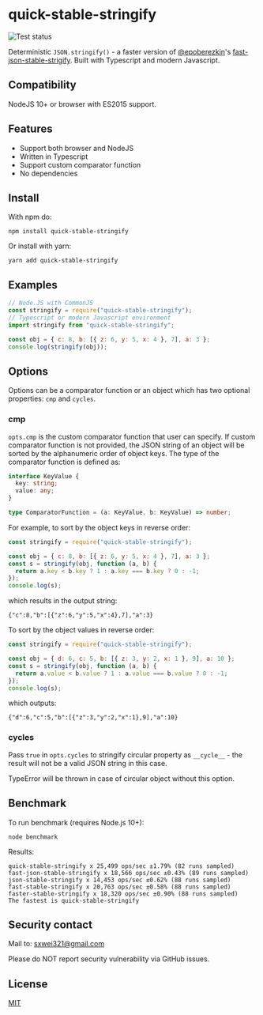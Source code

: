 # quick-stable-stringify

![Test status](https://github.com/sxwei123/quick-stable-stringify/workflows/Lint%20and%20Test/badge.svg?branch=master)

Deterministic `JSON.stringify()` - a faster version of
[@epoberezkin](https://github.com/epoberezkin)'s
[fast-json-stable-strigify](https://github.com/epoberezkin/fast-json-stable-stringify).
Built with Typescript and modern Javascript.

## Compatibility

NodeJS 10+ or browser with ES2015 support.

## Features

- Support both browser and NodeJS
- Written in Typescript
- Support custom comparator function
- No dependencies

## Install

With npm do:

```
npm install quick-stable-stringify
```

Or install with yarn:

```
yarn add quick-stable-stringify
```

## Examples

```js
// Node.JS with CommonJS
const stringify = require("quick-stable-stringify");
// Typescript or modern Javascript environment
import stringify from "quick-stable-stringify";

const obj = { c: 8, b: [{ z: 6, y: 5, x: 4 }, 7], a: 3 };
console.log(stringify(obj));
```

## Options

Options can be a comparator function or an object which has two optional
properties: `cmp` and `cycles`.

### cmp

`opts.cmp` is the custom comparator function that user can specify. If custom
comparator function is not provided, the JSON string of an object will be sorted
by the alphanumeric order of object keys. The type of the comparator function is
defined as:

```ts
interface KeyValue {
  key: string;
  value: any;
}

type ComparatorFunction = (a: KeyValue, b: KeyValue) => number;
```

For example, to sort by the object keys in reverse order:

```js
const stringify = require("quick-stable-stringify");

const obj = { c: 8, b: [{ z: 6, y: 5, x: 4 }, 7], a: 3 };
const s = stringify(obj, function (a, b) {
  return a.key < b.key ? 1 : a.key === b.key ? 0 : -1;
});
console.log(s);
```

which results in the output string:

```
{"c":8,"b":[{"z":6,"y":5,"x":4},7],"a":3}
```

To sort by the object values in reverse order:

```js
const stringify = require("quick-stable-stringify");

const obj = { d: 6, c: 5, b: [{ z: 3, y: 2, x: 1 }, 9], a: 10 };
const s = stringify(obj, function (a, b) {
  return a.value < b.value ? 1 : a.value === b.value ? 0 : -1;
});
console.log(s);
```

which outputs:

```
{"d":6,"c":5,"b":[{"z":3,"y":2,"x":1},9],"a":10}
```

### cycles

Pass `true` in `opts.cycles` to stringify circular property as `__cycle__` - the
result will not be a valid JSON string in this case.

TypeError will be thrown in case of circular object without this option.

## Benchmark

To run benchmark (requires Node.js 10+):

```
node benchmark
```

Results:

```
quick-stable-stringify x 25,499 ops/sec ±1.79% (82 runs sampled)
fast-json-stable-stringify x 18,566 ops/sec ±0.43% (89 runs sampled)
json-stable-stringify x 14,453 ops/sec ±0.62% (88 runs sampled)
fast-stable-stringify x 20,763 ops/sec ±0.58% (88 runs sampled)
faster-stable-stringify x 18,320 ops/sec ±0.90% (88 runs sampled)
The fastest is quick-stable-stringify
```

## Security contact

Mail to: [sxwei321@gmail.com](mailto:sxwei321@gmail.com)

Please do NOT report security vulnerability via GitHub issues.

## License

[MIT](https://github.com/sxwei123/quick-stable-stringify/blob/master/LICENSE)
